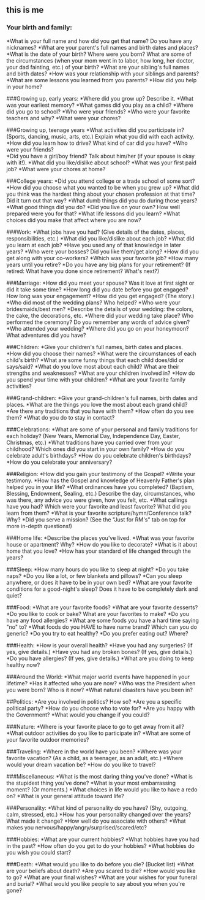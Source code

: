 ## this is me

### Your birth and family:
*What is your full name and how did you get that name?  Do you have any
nicknames?
*What are your parent's full names and birth dates and places?
*What is the date of your birth?  Where were you born?  What are some of the
circumstances (when your mom went in to labor, how long, her doctor, your dad
fainting, etc.) of your birth?
*What are your sibling's full names and birth dates?
*How was your relationship with your siblings and parents?
*What are some lessons you learned from you parents?
*How did you help in your home?

###Growing up, early years:
*Where did you grow up?  Describe it.
*What was your earliest memory?
*What games did you play as a child?
*Where did you go to school?
*Who were your friends?
*Who were your favorite teachers and why?
*What were your chores? 

###Growing up, teenage years
*What activities did you participate in?  (Sports, dancing, music, arts, etc.)
Explain what you did with each activity.   
*How did you learn how to drive?  What kind of car did you have?
*Who were your friends?  
*Did you have a girl/boy friend?  Talk about him/her (if your spouse is okay
with it!).
*What did you like/dislike about school?
*What was your first paid job? 
*What were your chores at home?

###College years:
*Did you attend college or a trade school of some sort?
*How did you choose what you wanted to be when you grew up?
*What did you think was the hardest thing about your chosen profession at that time?  Did it turn out that way?
*What dumb things did you do during those years?
*What good things did you do?
*Did you live on your own?  How well prepared were you for that?
*What life lessons did you learn?
*What choices did you make that affect where you are now?

###Work:
*What jobs have you had?  (Give details of the dates, places, responsibilities, etc.)
*What did you like/dislike about each job?
*What did you learn at each job?
*Have you used any of that knowledge in later years?
*Who were your bosses?  Did you like them/get along?
*How did you get along with your co-workers?
*Which was your favorite job?
*How many years until you retire?
*Do you have any big plans for your retirement? (If retired: What have you done
since retirement?  What's next?)

###Marriage:
*How did you meet your spouse?  Was it love at first sight or did it take some time?
*How long did you date before you got engaged?  How long was your engagement?
*How did you get engaged?  (The story.)
*Who did most of the wedding plans?  Who helped?
*Who were your bridesmaids/best men?
*Describe the details of your wedding:  the colors, the cake, the decorations, etc.
*Where did your wedding take place?  Who performed the ceremony?  Do you remember any words of advice given?
*Who attended your wedding?
*Where did you go on your honeymoon?  What adventures did you have?

###Children:
*Give your children's full names, birth dates and places.
*How did you choose their names?
*What were the circumstances of each child's birth?
*What are some funny things that each child does/did or says/said?
*What do you love most about each child?  What are their strengths and weaknesses?
*What are your children involved in?
*How do you spend your time with your children?
*What are your favorite family activities?

###Grand-children:
*Give your grand-children's full names, birth dates and places.
*What are the things you love the most about each grand child?
*Are there any traditions that you have with them?
*How often do you see them?
*What do you do to stay in contact?

###Celebrations:
*What are some of your personal and family traditions for each holiday?  (New Years, Memorial Day, Independence Day, Easter, Christmas, etc.)
*What traditions have you carried over from your childhood?  Which ones did you start in your own family?
*How do you celebrate adult's birthdays?
*How do you celebrate children's birthdays?
*How do you celebrate your anniversary?

###Religion:
*How did you gain your testimony of the Gospel?
*Write your testimony.
*How has the Gospel and knowledge of Heavenly Father's plan helped you in your life?
*What ordinances have you completed?  (Baptism, Blessing, Endowment, Sealing, etc.)  Describe the day, circumstances, who was there, any advice you were given, how you felt, etc.
*What callings have you had?  Which were your favorite and least favorite?  What did you learn from them?
*What is  your favorite scripture/hymn/Conference talk?  Why?
*Did you serve a mission?  (See the "Just for RM's" tab on top for more in-depth questions!)

###Home life:
*Describe the places you've lived.
*What was your favorite house or apartment?  Why?
*How do you like to decorate?
*What is it about home that you love?
*How has your standard of life changed through the years? 

###Sleep:
*How many hours do you like to sleep at night?
*Do you take naps?
*Do you like a lot, or few blankets and pillows?
*Can you sleep anywhere, or does it have to be in your own bed?
*What are your favorite conditions for a good-night's sleep?  Does it have to be completely dark and quiet?

###Food:
*What are your favorite foods?
*What are your favorite desserts?
*Do you like to cook or bake?  What are your favorites to make?
*Do you have any food allergies?
*What are some foods you have a hard time saying "no" to?
*What foods do you HAVE to have name brand?  Which can you do generic?
*Do you try to eat healthy?
*Do you prefer eating out?  Where?

###Health:
*How is your overall health?
*Have you had any surgeries? (If yes, give details.)
*Have you had any broken bones?  (If yes, give details.)
*Do you have allergies? (If yes, give details.)
*What are you doing to keep healthy now?

###Around the World:
*What major world events have happened in your lifetime?
*Has it affected who you are now?
*Who was the President when you were born?  Who is it now?
*What natural disasters have you been in?

##Politics:
*Are you involved in politics?  How so?
*Are you a specific political party?
*How do you choose who to vote for?
*Are you happy with the Government?
*What would you change if you could?

###Nature:
*Where is your favorite place to go to get away from it all?
*What outdoor activities do you like to participate in?
*What are some of your favorite outdoor memories?

###Traveling:
*Where in the world have you been?
*Where was your favorite vacation?  (As a child, as a teenager, as an adult, etc.)
*Where would your dream vacation be?
*How do you like to travel?

###Miscellaneous:
*What is the most daring thing you've done?
*What is the stupidest thing you've done?
*What is your most embarrassing moment? (Or moments.)
*What choices in life would you like to have a redo on?
*What is your general attitude toward life?

###Personality:
*What kind of personality do you have?  (Shy, outgoing, calm, stressed, etc.)
*How has your personality changed over the years?  What made it change?
*How well do you associate with others?
*What makes you nervous/happy/angry/surprised/scared/etc?

###Hobbies:
*What are your current hobbies?
*What hobbies have you had in the past?
*How often do you get to do your hobbies?
*What hobbies do you wish you could start?

###Death:
*What would you like to do before you die?  (Bucket list)
*What are your beliefs about death?
*Are you scared to die?
*How would you like to go?
*What are your final wishes?
*What are your wishes for your funeral and burial?
*What would you like people to say about you when you're gone?
